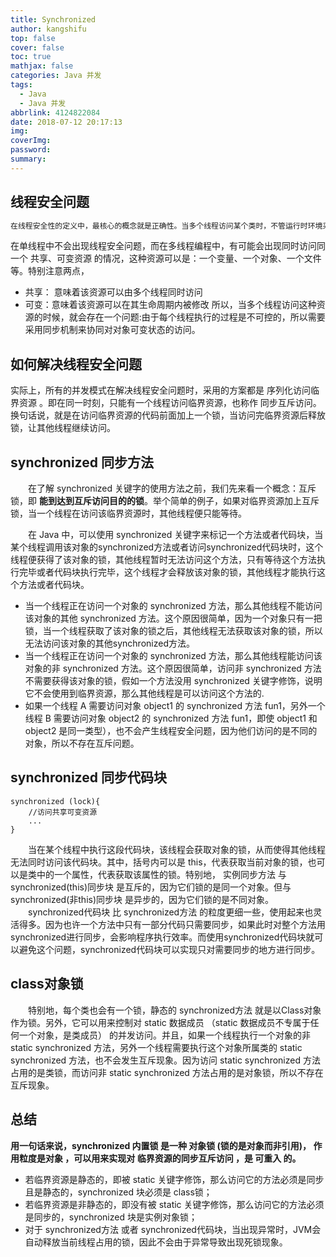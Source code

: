 ```yaml
---
title: Synchronized
author: kangshifu
top: false
cover: false
toc: true
mathjax: false
categories: Java 并发
tags:
  - Java
  - Java 并发
abbrlink: 4124822084
date: 2018-07-12 20:17:13
img:
coverImg:
password:
summary:
---
```


<!--more--> 

## 线程安全问题
````java
在线程安全性的定义中，最核心的概念就是正确性。当多个线程访问某个类时，不管运行时环境采用何种调度方式或者这些线程将如何交替执行，并且在主调代码中不需要任何额外的同步或协同，这个类都能表现出正确的行为，那么这个类就是线程安全的。
````

在单线程中不会出现线程安全问题，而在多线程编程中，有可能会出现同时访问同一个 共享、可变资源 的情况，这种资源可以是：一个变量、一个对象、一个文件等。特别注意两点，
* 共享： 意味着该资源可以由多个线程同时访问
* 可变：意味着该资源可以在其生命周期内被修改
所以，当多个线程访问这种资源的时候，就会存在一个问题:由于每个线程执行的过程是不可控的，所以需要采用同步机制来协同对对象可变状态的访问。
## 如何解决线程安全问题
实际上，所有的并发模式在解决线程安全问题时，采用的方案都是 序列化访问临界资源 。即在同一时刻，只能有一个线程访问临界资源，也称作 同步互斥访问。换句话说，就是在访问临界资源的代码前面加上一个锁，当访问完临界资源后释放锁，让其他线程继续访问。
##  synchronized 同步方法
　　在了解 synchronized 关键字的使用方法之前，我们先来看一个概念：互斥锁，即 **能到达到互斥访问目的的锁**。举个简单的例子，如果对临界资源加上互斥锁，当一个线程在访问该临界资源时，其他线程便只能等待。

　　在 Java 中，可以使用 synchronized 关键字来标记一个方法或者代码块，当某个线程调用该对象的synchronized方法或者访问synchronized代码块时，这个线程便获得了该对象的锁，其他线程暂时无法访问这个方法，只有等待这个方法执行完毕或者代码块执行完毕，这个线程才会释放该对象的锁，其他线程才能执行这个方法或者代码块。
* 当一个线程正在访问一个对象的 synchronized 方法，那么其他线程不能访问该对象的其他 synchronized 方法。这个原因很简单，因为一个对象只有一把锁，当一个线程获取了该对象的锁之后，其他线程无法获取该对象的锁，所以无法访问该对象的其他synchronized方法。
* 当一个线程正在访问一个对象的 synchronized 方法，那么其他线程能访问该对象的非 synchronized 方法。这个原因很简单，访问非 synchronized 方法不需要获得该对象的锁，假如一个方法没用 synchronized 关键字修饰，说明它不会使用到临界资源，那么其他线程是可以访问这个方法的.
* 如果一个线程 A 需要访问对象 object1 的 synchronized 方法 fun1，另外一个线程 B 需要访问对象 object2 的 synchronized 方法 fun1，即使 object1 和 object2 是同一类型），也不会产生线程安全问题，因为他们访问的是不同的对象，所以不存在互斥问题。

##  synchronized 同步代码块
````
synchronized (lock){
    //访问共享可变资源
    ...
}
````
　　当在某个线程中执行这段代码块，该线程会获取对象的锁，从而使得其他线程无法同时访问该代码块。其中，括号内可以是 this，代表获取当前对象的锁，也可以是类中的一个属性，代表获取该属性的锁。特别地， 实例同步方法 与 synchronized(this)同步块 是互斥的，因为它们锁的是同一个对象。但与 synchronized(非this)同步块 是异步的，因为它们锁的是不同对象。
　　synchronized代码块 比 synchronized方法 的粒度更细一些，使用起来也灵活得多。因为也许一个方法中只有一部分代码只需要同步，如果此时对整个方法用synchronized进行同步，会影响程序执行效率。而使用synchronized代码块就可以避免这个问题，synchronized代码块可以实现只对需要同步的地方进行同步。

##  class对象锁
　　特别地，每个类也会有一个锁，静态的 synchronized方法 就是以Class对象作为锁。另外，它可以用来控制对 static 数据成员 （static 数据成员不专属于任何一个对象，是类成员） 的并发访问。并且，如果一个线程执行一个对象的非static synchronized 方法，另外一个线程需要执行这个对象所属类的 static synchronized 方法，也不会发生互斥现象。因为访问 static synchronized 方法占用的是类锁，而访问非 static synchronized 方法占用的是对象锁，所以不存在互斥现象。
## 总结
**用一句话来说，synchronized 内置锁 是一种 对象锁 (锁的是对象而非引用)， 作用粒度是对象 ，可以用来实现对 临界资源的同步互斥访问 ，是 可重入 的。**
* 若临界资源是静态的，即被 static 关键字修饰，那么访问它的方法必须是同步且是静态的，synchronized 块必须是 class锁；
* 若临界资源是非静态的，即没有被 static 关键字修饰，那么访问它的方法必须是同步的，synchronized 块是实例对象锁； 
* 对于 synchronized方法 或者 synchronized代码块，当出现异常时，JVM会自动释放当前线程占用的锁，因此不会由于异常导致出现死锁现象。　　